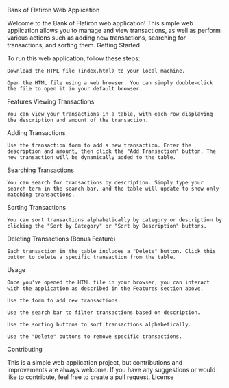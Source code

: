 Bank of Flatiron Web Application

Welcome to the Bank of Flatiron web application! This simple web application allows you to manage and view transactions, as well as perform various actions such as adding new transactions, searching for transactions, and sorting them.
Getting Started

To run this web application, follow these steps:

    Download the HTML file (index.html) to your local machine.

    Open the HTML file using a web browser. You can simply double-click the file to open it in your default browser.

Features
Viewing Transactions

    You can view your transactions in a table, with each row displaying the description and amount of the transaction.

Adding Transactions

    Use the transaction form to add a new transaction. Enter the description and amount, then click the "Add Transaction" button. The new transaction will be dynamically added to the table.

Searching Transactions

    You can search for transactions by description. Simply type your search term in the search bar, and the table will update to show only matching transactions.

Sorting Transactions

    You can sort transactions alphabetically by category or description by clicking the "Sort by Category" or "Sort by Description" buttons.

Deleting Transactions (Bonus Feature)

    Each transaction in the table includes a "Delete" button. Click this button to delete a specific transaction from the table.

Usage

    Once you've opened the HTML file in your browser, you can interact with the application as described in the Features section above.

    Use the form to add new transactions.

    Use the search bar to filter transactions based on description.

    Use the sorting buttons to sort transactions alphabetically.

    Use the "Delete" buttons to remove specific transactions.

Contributing

This is a simple web application project, but contributions and improvements are always welcome. If you have any suggestions or would like to contribute, feel free to create a pull request.
License
